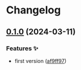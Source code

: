 # Changelog

## [0.1.0](https://github.com/hugomods/kroki/compare/v0.0.1...v0.1.0) (2024-03-11)


### Features ✨

* first version ([af9ff97](https://github.com/hugomods/kroki/commit/af9ff97e95e63f24b09cd2ad996e00c6c77b2979))
